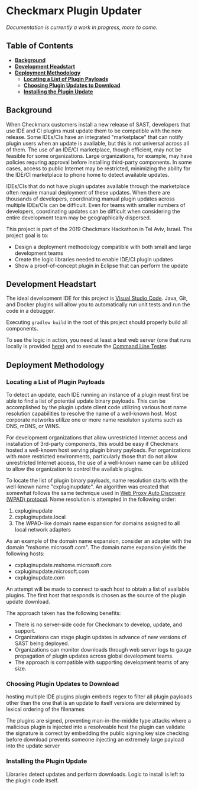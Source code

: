 # Checkmarx Plugin Updater

 _Documentation is currently a work in progress, more to come._

## Table of Contents
- [**Background**](#background) 
- [**Development Headstart**](#development-headstart)
- [**Deployment Methodology**](#deployment-methodology)
    - [**Locating a List of Plugin Payloads**](#locating-a-list-of-plugin-payloads)
    - [**Choosing Plugin Updates to Download**](#choosing-plugin-updates-to-download)
    - [**Installing the Plugin Update**](#installing-the-plugin-update)

## Background

When Checkmarx customers install a new release of SAST, developers that use IDE and CI plugins must update them to be compatible with the new release.  Some IDEs/CIs have an integrated "marketplace" that can notify plugin users when an update is available, but this is not universal across all of them.  The use of an IDE/CI marketplace, though efficient, may not be feasible for some organizations.  Large organizations, for example, may have policies requring approval before installing third-party components.  In some cases, access to public Internet may be restricted, minimizing the ability for the IDE/CI marketplace to phone home to detect available updates.

IDEs/CIs that do not have plugin updates available through the marketplace often require manual deployment of these updates. When there are thousands of developers, coordinating manual plugin updates across multiple IDEs/CIs can be difficult.  Even for teams with smaller numbers of developers, coordinating updates can be difficult when considering the entire development team may be geographically dispersed.

This project is part of the 2019 Checkmarx Hackathon in Tel Aviv, Israel.  The project goal is to:

* Design a deployment methodology compatible with both small and large development teams
* Create the logic libraries needed to enable IDE/CI plugin updates
* Show a proof-of-concept plugin in Eclipse that can perform the update


## Development Headstart

The ideal development IDE for this project is [Visual Studio Code](https://code.visualstudio.com/download).  Java, Git, and Docker plugins will allow you to automatically run unit tests and run the code in a debugger.

Executing `gradlew build` in the root of this project should properly build all components.

To see the logic in action, you need at least a test web server (one that runs locally is provided [here](test_webserver)) and to execute the [Command Line Tester](cmdline_tester).


## Deployment Methodology

### Locating a List of Plugin Payloads

To detect an update, each IDE running an instance of a plugin must first be able to find a list of potential update binary payloads.  This can be accomplished by the plugin update client code utilizing various host name resolution capabilities to resolve the name of a well-known host.  Most corporate networks utilize one or more name resoluton systems such as DNS, mDNS, or WINS.  

For development organizations that allow unrestricted Internet access and installation of 3rd-party components, this would be easy if Checkmarx hosted a well-known host serving plugin binary payloads.  For organizations with more restricted environments, particularly those that do not allow unrestricted Internet access, the use of a well-known name can be utilized to allow the organization to control the available plugins.

To locate the list of plugin binary payloads, name resolution starts with the well-known name "cxpluginupdate". An algorithm was created that somewhat follows the same technique used in [Web Proxy Auto Discovery (WPAD) protocol](https://en.wikipedia.org/wiki/Web_Proxy_Auto-Discovery_Protocol).  Name resolution is attempted in the following order:

1. cxpluginupdate
2. cxpluginupdate.local
3. The WPAD-like domain name expansion for domains assigned to all local network adapters

As an example of the domain name expansion, consider an adapter with the domain "mshome.microsoft.com".  The domain name expansion yields the following hosts:

* cxpluginupdate.mshome.microsoft.com
* cxpluginupdate.microsoft.com
* cxpluginupdate.com

An attempt will be made to connect to each host to obtain a list of available plugins.  The first host that responds is chosen as the source of the plugin update download.

The approach taken has the following benefits:

* There is no server-side code for Checkmarx to develop, update, and support.
* Organizations can stage plugin updates in advance of new versions of SAST being deployed.
* Organizations can monitor downloads through web server logs to gauge propagation of plugin updates across global development teams.
* The approach is compatible with supporting development teams of any size.


### Choosing Plugin Updates to Download

hosting multiple IDE plugins
plugin embeds regex to filter all plugin payloads other than the one that is an update to itself
versions are determined by lexical ordering of the filenames

The plugins are signed, preventing man-in-the-middle type attacks where a malicious plugin is injected into a resolveable host
the plugin can validate the signature is correct by embedding the public signing key
size checking before download prevents someone injecting an extremely large payload into the update server


### Installing the Plugin Update

Libraries detect updates and perform downloads.  Logic to install is left to the plugin code itself.












